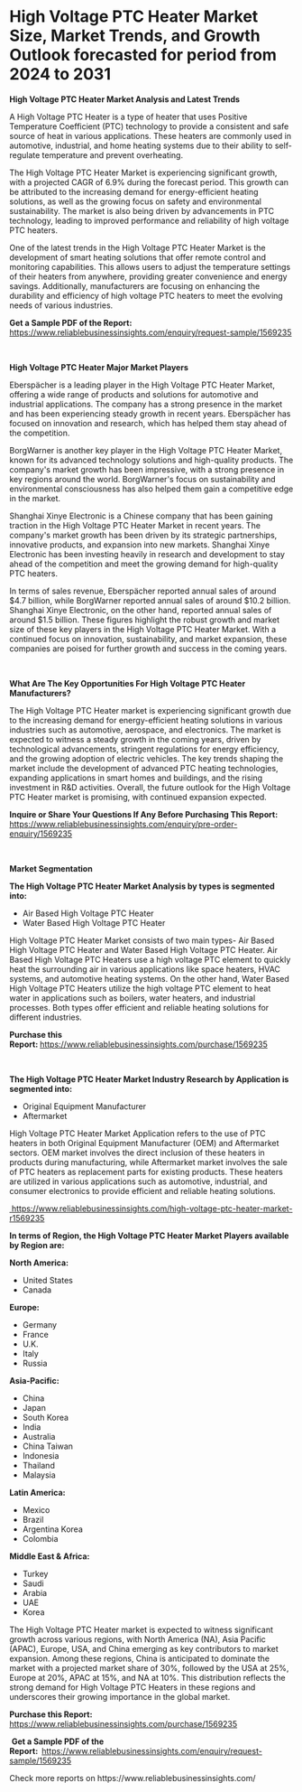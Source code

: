 <p><h1>High Voltage PTC Heater Market Size, Market Trends, and Growth Outlook forecasted for period from 2024 to 2031</h1></p><p><strong>High Voltage PTC Heater Market Analysis and Latest Trends</strong></p>
<p><p>A High Voltage PTC Heater is a type of heater that uses Positive Temperature Coefficient (PTC) technology to provide a consistent and safe source of heat in various applications. These heaters are commonly used in automotive, industrial, and home heating systems due to their ability to self-regulate temperature and prevent overheating.</p><p>The High Voltage PTC Heater Market is experiencing significant growth, with a projected CAGR of 6.9% during the forecast period. This growth can be attributed to the increasing demand for energy-efficient heating solutions, as well as the growing focus on safety and environmental sustainability. The market is also being driven by advancements in PTC technology, leading to improved performance and reliability of high voltage PTC heaters.</p><p>One of the latest trends in the High Voltage PTC Heater Market is the development of smart heating solutions that offer remote control and monitoring capabilities. This allows users to adjust the temperature settings of their heaters from anywhere, providing greater convenience and energy savings. Additionally, manufacturers are focusing on enhancing the durability and efficiency of high voltage PTC heaters to meet the evolving needs of various industries.</p></p>
<p><strong>Get a Sample PDF of the Report:&nbsp;</strong> <a href="https://www.reliablebusinessinsights.com/enquiry/request-sample/1569235">https://www.reliablebusinessinsights.com/enquiry/request-sample/1569235</a></p>
<p>&nbsp;</p>
<p><strong>High Voltage PTC Heater Major Market Players</strong></p>
<p><p>Eberspächer is a leading player in the High Voltage PTC Heater Market, offering a wide range of products and solutions for automotive and industrial applications. The company has a strong presence in the market and has been experiencing steady growth in recent years. Eberspächer has focused on innovation and research, which has helped them stay ahead of the competition. </p><p>BorgWarner is another key player in the High Voltage PTC Heater Market, known for its advanced technology solutions and high-quality products. The company's market growth has been impressive, with a strong presence in key regions around the world. BorgWarner's focus on sustainability and environmental consciousness has also helped them gain a competitive edge in the market.</p><p>Shanghai Xinye Electronic is a Chinese company that has been gaining traction in the High Voltage PTC Heater Market in recent years. The company's market growth has been driven by its strategic partnerships, innovative products, and expansion into new markets. Shanghai Xinye Electronic has been investing heavily in research and development to stay ahead of the competition and meet the growing demand for high-quality PTC heaters.</p><p>In terms of sales revenue, Eberspächer reported annual sales of around $4.7 billion, while BorgWarner reported annual sales of around $10.2 billion. Shanghai Xinye Electronic, on the other hand, reported annual sales of around $1.5 billion. These figures highlight the robust growth and market size of these key players in the High Voltage PTC Heater Market. With a continued focus on innovation, sustainability, and market expansion, these companies are poised for further growth and success in the coming years.</p></p>
<p>&nbsp;</p>
<p><strong>What Are The Key Opportunities For High Voltage PTC Heater Manufacturers?</strong></p>
<p><p>The High Voltage PTC Heater market is experiencing significant growth due to the increasing demand for energy-efficient heating solutions in various industries such as automotive, aerospace, and electronics. The market is expected to witness a steady growth in the coming years, driven by technological advancements, stringent regulations for energy efficiency, and the growing adoption of electric vehicles. The key trends shaping the market include the development of advanced PTC heating technologies, expanding applications in smart homes and buildings, and the rising investment in R&D activities. Overall, the future outlook for the High Voltage PTC Heater market is promising, with continued expansion expected.</p></p>
<p><strong>Inquire or Share Your Questions If Any Before Purchasing This Report:</strong> <a href="https://www.reliablebusinessinsights.com/enquiry/pre-order-enquiry/1569235">https://www.reliablebusinessinsights.com/enquiry/pre-order-enquiry/1569235</a></p>
<p>&nbsp;</p>
<p><strong>Market Segmentation</strong></p>
<p><strong>The High Voltage PTC Heater Market Analysis by types is segmented into:</strong></p>
<p><ul><li>Air Based High Voltage PTC Heater</li><li>Water Based High Voltage PTC Heater</li></ul></p>
<p><p>High Voltage PTC Heater Market consists of two main types- Air Based High Voltage PTC Heater and Water Based High Voltage PTC Heater. Air Based High Voltage PTC Heaters use a high voltage PTC element to quickly heat the surrounding air in various applications like space heaters, HVAC systems, and automotive heating systems. On the other hand, Water Based High Voltage PTC Heaters utilize the high voltage PTC element to heat water in applications such as boilers, water heaters, and industrial processes. Both types offer efficient and reliable heating solutions for different industries.</p></p>
<p><strong>Purchase this Report:&nbsp;</strong><a href="https://www.reliablebusinessinsights.com/purchase/1569235">https://www.reliablebusinessinsights.com/purchase/1569235</a></p>
<p>&nbsp;</p>
<p><strong>The High Voltage PTC Heater Market Industry Research by Application is segmented into:</strong></p>
<p><ul><li>Original Equipment Manufacturer</li><li>Aftermarket</li></ul></p>
<p><p>High Voltage PTC Heater Market Application refers to the use of PTC heaters in both Original Equipment Manufacturer (OEM) and Aftermarket sectors. OEM market involves the direct inclusion of these heaters in products during manufacturing, while Aftermarket market involves the sale of PTC heaters as replacement parts for existing products. These heaters are utilized in various applications such as automotive, industrial, and consumer electronics to provide efficient and reliable heating solutions.</p></p>
<p><a href="https://www.reliablebusinessinsights.com/high-voltage-ptc-heater-market-r1569235">&nbsp;https://www.reliablebusinessinsights.com/high-voltage-ptc-heater-market-r1569235</a></p>
<p><strong>In terms of Region, the High Voltage PTC Heater Market Players available by Region are:</strong></p>
<p>
    <p> <strong> North America: </strong>
        <ul>
            <li>United States</li>
            <li>Canada</li>
        </ul>
        </p> 
    <p> <strong> Europe: </strong>
        <ul>
            <li>Germany</li>
            <li>France</li>
            <li>U.K.</li>
            <li>Italy</li>
            <li>Russia</li>
        </ul>
        </p> 
    <p> <strong> Asia-Pacific: </strong>
        <ul>
            <li>China</li>
            <li>Japan</li>
            <li>South Korea</li>
            <li>India</li>
            <li>Australia</li>
            <li>China Taiwan</li>
            <li>Indonesia</li>
            <li>Thailand</li>
            <li>Malaysia</li>
        </ul>
        </p> 
    <p> <strong> Latin America: </strong>
        <ul>
            <li>Mexico</li>
            <li>Brazil</li>
            <li>Argentina Korea</li>
            <li>Colombia</li>
        </ul>
        </p> 
    <p> <strong> Middle East & Africa: </strong>
        <ul>
            <li>Turkey</li>
            <li>Saudi</li>
            <li>Arabia</li>
            <li>UAE</li>
            <li>Korea</li>
        </ul>
    </p>
    </p>
<p><p>The High Voltage PTC Heater market is expected to witness significant growth across various regions, with North America (NA), Asia Pacific (APAC), Europe, USA, and China emerging as key contributors to market expansion. Among these regions, China is anticipated to dominate the market with a projected market share of 30%, followed by the USA at 25%, Europe at 20%, APAC at 15%, and NA at 10%. This distribution reflects the strong demand for High Voltage PTC Heaters in these regions and underscores their growing importance in the global market.</p></p>
<p><strong>Purchase this Report: </strong><a href="https://www.reliablebusinessinsights.com/purchase/1569235">https://www.reliablebusinessinsights.com/purchase/1569235</a></p>
<p>&nbsp;<strong>Get a Sample PDF of the Report:&nbsp;&nbsp;</strong><a href="https://www.reliablebusinessinsights.com/enquiry/request-sample/1569235">https://www.reliablebusinessinsights.com/enquiry/request-sample/1569235</a></p>
<p><strong></strong></p>
<p>Check more reports on https://www.reliablebusinessinsights.com/</p>